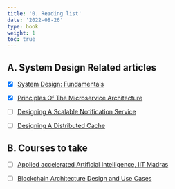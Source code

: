 ```yaml
---
title: '0. Reading list'
date: '2022-08-26'
type: book
weight: 1
toc: true
---
```


## A. System Design Related articles

- [x] [System Design: Fundamentals](https://ravisystemdesign.substack.com/p/system-design-fundamentals?utm_source=%2Fprofile%2F17018935-ravi-tandon&utm_medium=reader2)

- [x] [Principles Of The Microservice Architecture](https://ravisystemdesign.substack.com/p/principles-of-the-microservice-architecture?utm_source=%2Fprofile%2F17018935-ravi-tandon&utm_medium=reader2)

- [ ] [Designing A Scalable Notification Service](https://ravisystemdesign.substack.com/p/interview-preparation-designing-a?utm_source=%2Fprofile%2F17018935-ravi-tandon&utm_medium=reader2)

- [ ] [Designing A Distributed Cache](https://ravisystemdesign.substack.com/p/interview-prep-designing-a-distributed?utm_source=%2Fprofile%2F17018935-ravi-tandon&utm_medium=reader2)

## B. Courses to take

- [ ] [Applied accelerated Artificial Intelligence, IIT Madras](https://nptel.ac.in/courses/106106238)

- [ ] [Blockchain Architecture Design and Use Cases](https://nptel.ac.in/courses/106105184)
